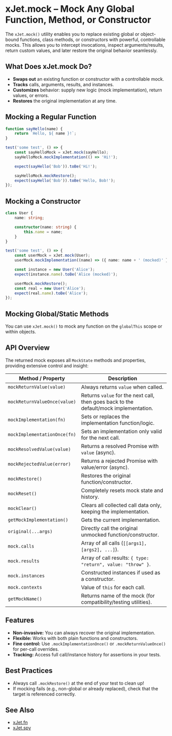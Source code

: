 # xJet.mock – Mock Any Global Function, Method, or Constructor

The `xJet.mock()` utility enables you to replace existing global or object-bound functions,
class methods, or constructors with powerful, controllable mocks.
This allows you to intercept invocations, inspect arguments/results,
return custom values, and later restore the original behavior seamlessly.

## What Does xJet.mock Do?

- **Swaps out** an existing function or constructor with a controllable mock.
- **Tracks** calls, arguments, results, and instances.
- **Customizes** behavior: supply new logic (mock implementation), return values, or errors.
- **Restores** the original implementation at any time.

## Mocking a Regular Function

```ts
function sayHello(name) {
    return `Hello, ${ name }!`;
}

test('some test', () => {
    const sayHelloMock = xJet.mock(sayHello);
    sayHelloMock.mockImplementation(() => 'Hi!');

    expect(sayHello('Bob')).toBe('Hi!');

    sayHelloMock.mockRestore();
    expect(sayHello('Bob')).toBe('Hello, Bob!');
});
```

## Mocking a Constructor

```ts
class User {
    name: string;

    constructor(name: string) {
        this.name = name;
    }
}

test('some test', () => {
    const userMock = xJet.mock(User);
    userMock.mockImplementation((name) => ({ name: name + ' (mocked)' }));

    const instance = new User('Alice');
    expect(instance.name).toBe('Alice (mocked)');

    userMock.mockRestore();
    const real = new User('Alice');
    expect(real.name).toBe('Alice');
});
```

## Mocking Global/Static Methods

You can use `xJet.mock()` to mock any function on the `globalThis` scope or within objects.

## API Overview

The returned mock exposes all `MockState` methods and properties, providing extensive control and insight:

| Method / Property            | Description                                                                           |
|------------------------------|---------------------------------------------------------------------------------------|
| `mockReturnValue(value)`     | Always returns `value` when called.                                                   |
| `mockReturnValueOnce(value)` | Returns `value` for the next call, then goes back to the default/mock implementation. |
| `mockImplementation(fn)`     | Sets or replaces the implementation function/logic.                                   |
| `mockImplementationOnce(fn)` | Sets an implementation only valid for the next call.                                  |
| `mockResolvedValue(value)`   | Returns a resolved Promise with `value` (async).                                      |
| `mockRejectedValue(error)`   | Returns a rejected Promise with value/error (async).                                  |
| `mockRestore()`              | Restores the original function/constructor.                                           |
| `mockReset()`                | Completely resets mock state and history.                                             |
| `mockClear()`                | Clears all collected call data only, keeping the implementation.                      |
| `getMockImplementation()`    | Gets the current implementation.                                                      |
| `original(...args)`          | Directly call the original unmocked function/constructor.                             |
| `mock.calls`                 | Array of all calls (`[[args1], [args2], ...]`).                                       |
| `mock.results`               | Array of call results: `{ type: "return", value: "throw" }`.                          |
| `mock.instances`             | Constructed instances if used as a constructor.                                       |
| `mock.contexts`              | Value of `this` for each call.                                                        |
| `getMockName()`              | Returns name of the mock (for compatibility/testing utilities).                       |

## Features

- **Non-invasive:** You can always recover the original implementation.
- **Flexible:** Works with both plain functions and constructors.
- **Fine control:** Use `.mockImplementationOnce()` or `.mockReturnValueOnce()` for per-call overrides.
- **Tracking:** Access full call/instance history for assertions in your tests.

## Best Practices

- Always call `.mockRestore()` at the end of your test to clean up!
- If mocking fails (e.g., non-global or already replaced), check that the target is referenced correctly.

## See Also

- [xJet.fn](./fn.md)
- [xJet.spy](./spy.md)
